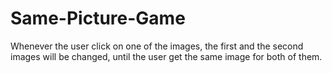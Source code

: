 # Same-Picture-Game
Whenever the user click on one of the images, the first and the second images will be changed, until the user get the same image for both of them.

